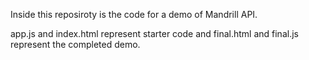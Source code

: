 Inside this reposiroty is the code for a demo of Mandrill API. 

app.js and index.html represent starter code and final.html and final.js represent the completed demo. 